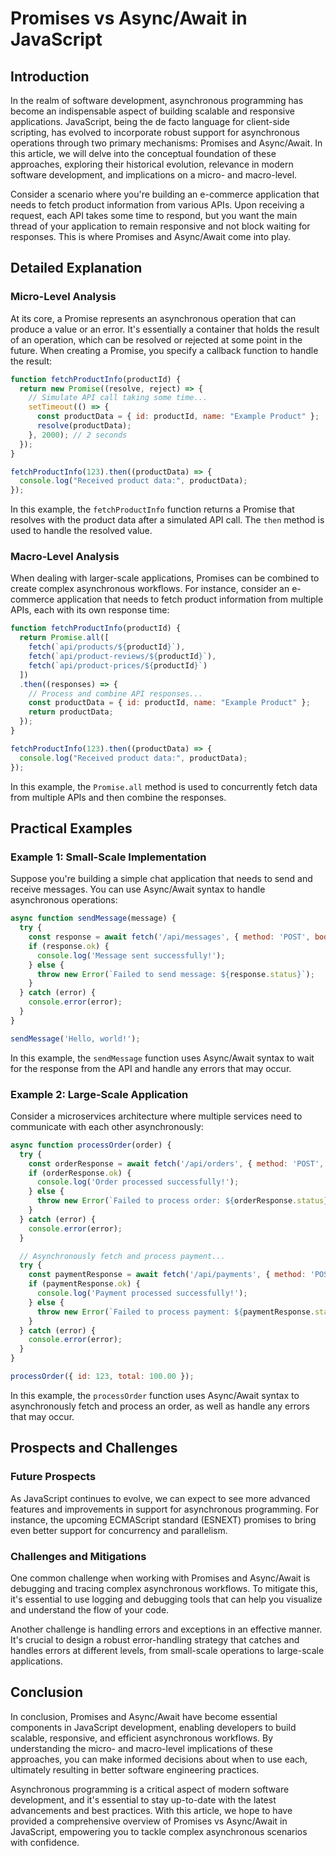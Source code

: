 # Promises vs Async/Await in JavaScript
## Introduction

In the realm of software development, asynchronous programming has become an indispensable aspect of building scalable and responsive applications. JavaScript, being the de facto language for client-side scripting, has evolved to incorporate robust support for asynchronous operations through two primary mechanisms: Promises and Async/Await. In this article, we will delve into the conceptual foundation of these approaches, exploring their historical evolution, relevance in modern software development, and implications on a micro- and macro-level.

Consider a scenario where you're building an e-commerce application that needs to fetch product information from various APIs. Upon receiving a request, each API takes some time to respond, but you want the main thread of your application to remain responsive and not block waiting for responses. This is where Promises and Async/Await come into play.

## Detailed Explanation

### Micro-Level Analysis

At its core, a Promise represents an asynchronous operation that can produce a value or an error. It's essentially a container that holds the result of an operation, which can be resolved or rejected at some point in the future. When creating a Promise, you specify a callback function to handle the result:

```javascript
function fetchProductInfo(productId) {
  return new Promise((resolve, reject) => {
    // Simulate API call taking some time...
    setTimeout(() => {
      const productData = { id: productId, name: "Example Product" };
      resolve(productData);
    }, 2000); // 2 seconds
  });
}

fetchProductInfo(123).then((productData) => {
  console.log("Received product data:", productData);
});
```

In this example, the `fetchProductInfo` function returns a Promise that resolves with the product data after a simulated API call. The `then` method is used to handle the resolved value.

### Macro-Level Analysis

When dealing with larger-scale applications, Promises can be combined to create complex asynchronous workflows. For instance, consider an e-commerce application that needs to fetch product information from multiple APIs, each with its own response time:

```javascript
function fetchProductInfo(productId) {
  return Promise.all([
    fetch(`api/products/${productId}`),
    fetch(`api/product-reviews/${productId}`),
    fetch(`api/product-prices/${productId}`)
  ])
  .then((responses) => {
    // Process and combine API responses...
    const productData = { id: productId, name: "Example Product" };
    return productData;
  });
}

fetchProductInfo(123).then((productData) => {
  console.log("Received product data:", productData);
});
```

In this example, the `Promise.all` method is used to concurrently fetch data from multiple APIs and then combine the responses.

## Practical Examples

### Example 1: Small-Scale Implementation

Suppose you're building a simple chat application that needs to send and receive messages. You can use Async/Await syntax to handle asynchronous operations:

```javascript
async function sendMessage(message) {
  try {
    const response = await fetch('/api/messages', { method: 'POST', body: JSON.stringify({ message }) });
    if (response.ok) {
      console.log('Message sent successfully!');
    } else {
      throw new Error(`Failed to send message: ${response.status}`);
    }
  } catch (error) {
    console.error(error);
  }
}

sendMessage('Hello, world!');
```

In this example, the `sendMessage` function uses Async/Await syntax to wait for the response from the API and handle any errors that may occur.

### Example 2: Large-Scale Application

Consider a microservices architecture where multiple services need to communicate with each other asynchronously:

```javascript
async function processOrder(order) {
  try {
    const orderResponse = await fetch('/api/orders', { method: 'POST', body: JSON.stringify(order) });
    if (orderResponse.ok) {
      console.log('Order processed successfully!');
    } else {
      throw new Error(`Failed to process order: ${orderResponse.status}`);
    }
  } catch (error) {
    console.error(error);
  }

  // Asynchronously fetch and process payment...
  try {
    const paymentResponse = await fetch('/api/payments', { method: 'POST', body: JSON.stringify(order.payment) });
    if (paymentResponse.ok) {
      console.log('Payment processed successfully!');
    } else {
      throw new Error(`Failed to process payment: ${paymentResponse.status}`);
    }
  } catch (error) {
    console.error(error);
  }
}

processOrder({ id: 123, total: 100.00 });
```

In this example, the `processOrder` function uses Async/Await syntax to asynchronously fetch and process an order, as well as handle any errors that may occur.

## Prospects and Challenges

### Future Prospects

As JavaScript continues to evolve, we can expect to see more advanced features and improvements in support for asynchronous programming. For instance, the upcoming ECMAScript standard (ESNEXT) promises to bring even better support for concurrency and parallelism.

### Challenges and Mitigations

One common challenge when working with Promises and Async/Await is debugging and tracing complex asynchronous workflows. To mitigate this, it's essential to use logging and debugging tools that can help you visualize and understand the flow of your code.

Another challenge is handling errors and exceptions in an effective manner. It's crucial to design a robust error-handling strategy that catches and handles errors at different levels, from small-scale operations to large-scale applications.

## Conclusion

In conclusion, Promises and Async/Await have become essential components in JavaScript development, enabling developers to build scalable, responsive, and efficient asynchronous workflows. By understanding the micro- and macro-level implications of these approaches, you can make informed decisions about when to use each, ultimately resulting in better software engineering practices.

Asynchronous programming is a critical aspect of modern software development, and it's essential to stay up-to-date with the latest advancements and best practices. With this article, we hope to have provided a comprehensive overview of Promises vs Async/Await in JavaScript, empowering you to tackle complex asynchronous scenarios with confidence.